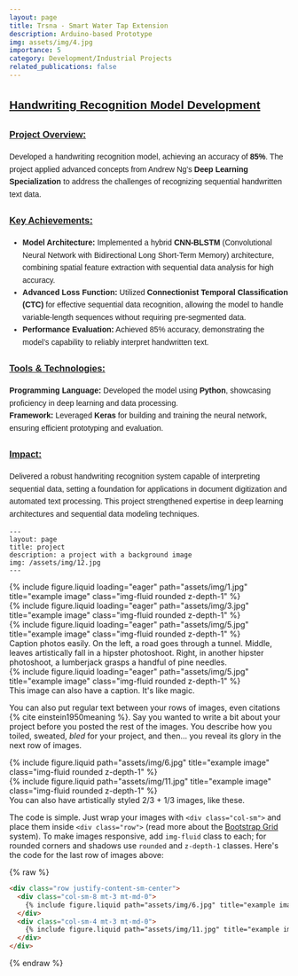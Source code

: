 ```yaml
---
layout: page
title: Trsna - Smart Water Tap Extension
description: Arduino-based Prototype
img: assets/img/4.jpg
importance: 5
category: Development/Industrial Projects
related_publications: false
---
```


<div style="font-family: Arial, sans-serif; line-height: 1.6;">
  <h2 style="text-decoration: underline; font-weight: bold;">Handwriting Recognition Model Development</h2>
  
  <h3 style="text-decoration: underline; font-weight: bold;">Project Overview:</h3>
  <p>
    Developed a handwriting recognition model, achieving an accuracy of <b>85%</b>. The project applied advanced concepts from 
    Andrew Ng’s <b>Deep Learning Specialization</b> to address the challenges of recognizing sequential handwritten text data.
  </p>
  
  <h3 style="text-decoration: underline; font-weight: bold;">Key Achievements:</h3>
  <ul>
    <li>
      <b>Model Architecture:</b> Implemented a hybrid <b>CNN-BLSTM</b> (Convolutional Neural Network with Bidirectional Long Short-Term Memory) 
      architecture, combining spatial feature extraction with sequential data analysis for high accuracy.
    </li>
    <li>
      <b>Advanced Loss Function:</b> Utilized <b>Connectionist Temporal Classification (CTC)</b> for effective sequential data recognition, 
      allowing the model to handle variable-length sequences without requiring pre-segmented data.
    </li>
    <li>
      <b>Performance Evaluation:</b> Achieved 85% accuracy, demonstrating the model’s capability to reliably interpret handwritten text.
    </li>
  </ul>

  <h3 style="text-decoration: underline; font-weight: bold;">Tools & Technologies:</h3>
  <p>
    <b>Programming Language:</b> Developed the model using <b>Python</b>, showcasing proficiency in deep learning and data processing.<br>
    <b>Framework:</b> Leveraged <b>Keras</b> for building and training the neural network, ensuring efficient prototyping and evaluation.
  </p>

  <h3 style="text-decoration: underline; font-weight: bold;">Impact:</h3>
  <p>
    Delivered a robust handwriting recognition system capable of interpreting sequential data, setting a foundation for applications in 
    document digitization and automated text processing. This project strengthened expertise in deep learning architectures 
    and sequential data modeling techniques.
  </p>
</div>


    ---
    layout: page
    title: project
    description: a project with a background image
    img: /assets/img/12.jpg
    ---

<div class="row">
    <div class="col-sm mt-3 mt-md-0">
        {% include figure.liquid loading="eager" path="assets/img/1.jpg" title="example image" class="img-fluid rounded z-depth-1" %}
    </div>
    <div class="col-sm mt-3 mt-md-0">
        {% include figure.liquid loading="eager" path="assets/img/3.jpg" title="example image" class="img-fluid rounded z-depth-1" %}
    </div>
    <div class="col-sm mt-3 mt-md-0">
        {% include figure.liquid loading="eager" path="assets/img/5.jpg" title="example image" class="img-fluid rounded z-depth-1" %}
    </div>
</div>
<div class="caption">
    Caption photos easily. On the left, a road goes through a tunnel. Middle, leaves artistically fall in a hipster photoshoot. Right, in another hipster photoshoot, a lumberjack grasps a handful of pine needles.
</div>
<div class="row">
    <div class="col-sm mt-3 mt-md-0">
        {% include figure.liquid loading="eager" path="assets/img/5.jpg" title="example image" class="img-fluid rounded z-depth-1" %}
    </div>
</div>
<div class="caption">
    This image can also have a caption. It's like magic.
</div>

You can also put regular text between your rows of images, even citations {% cite einstein1950meaning %}.
Say you wanted to write a bit about your project before you posted the rest of the images.
You describe how you toiled, sweated, _bled_ for your project, and then... you reveal its glory in the next row of images.

<div class="row justify-content-sm-center">
    <div class="col-sm-8 mt-3 mt-md-0">
        {% include figure.liquid path="assets/img/6.jpg" title="example image" class="img-fluid rounded z-depth-1" %}
    </div>
    <div class="col-sm-4 mt-3 mt-md-0">
        {% include figure.liquid path="assets/img/11.jpg" title="example image" class="img-fluid rounded z-depth-1" %}
    </div>
</div>
<div class="caption">
    You can also have artistically styled 2/3 + 1/3 images, like these.
</div>

The code is simple.
Just wrap your images with `<div class="col-sm">` and place them inside `<div class="row">` (read more about the <a href="https://getbootstrap.com/docs/4.4/layout/grid/">Bootstrap Grid</a> system).
To make images responsive, add `img-fluid` class to each; for rounded corners and shadows use `rounded` and `z-depth-1` classes.
Here's the code for the last row of images above:

{% raw %}

```html
<div class="row justify-content-sm-center">
  <div class="col-sm-8 mt-3 mt-md-0">
    {% include figure.liquid path="assets/img/6.jpg" title="example image" class="img-fluid rounded z-depth-1" %}
  </div>
  <div class="col-sm-4 mt-3 mt-md-0">
    {% include figure.liquid path="assets/img/11.jpg" title="example image" class="img-fluid rounded z-depth-1" %}
  </div>
</div>
```

{% endraw %}
